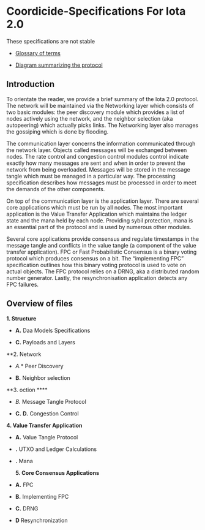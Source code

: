 # Coordicide-Specifications For Iota 2.0

These specifications are not stable


  
-   [Glossary of terms](https://docs.google.com/document/d/1Ak8NT9e9NFQIrXahYmlgj_FLH7mMT5NR4rlTwczfQSE/edit#heading=h.h27luwpmebto)
    
-   [Diagram summarizing the protocol](https://app.diagrams.net/#G1DS5lUas9URTYwspkBl5nlp80R2opE5fC)
    

## Introduction

To orientate the reader, we provide a brief summary of the Iota 2.0 protocol. The network will be maintained via the Networking layer which consists of two basic modules: the peer discovery module which provides a list of nodes actively using the network, and the neighbor selection (aka autopeering) which actually picks links. The Networking layer also manages the gossiping which is done by flooding.

  

The communication layer concerns the information communicated through the network layer. Objects called messages will be exchanged between nodes. The rate control and congestion control modules control indicate exactly how many messages are sent and when in order to prevent the network from being overloaded. Messages will be stored in the message tangle which must be managed in a particular way. The processing specification describes how messages must be processed in order to meet the demands of the other components.

  

On top of the communication layer is the application layer. There are several core applications which must be run by all nodes. The most important application is the Value Transfer Application which maintains the ledger state and the mana held by each node. Providing sybil protection, mana is an essential part of the protocol and is used by numerous other modules.

  

Several core applications provide consensus and regulate timestamps in the message tangle and conflicts in the value tangle (a component of the value transfer application). FPC or Fast Probabilistic Consensus is a binary voting protocol which produces consensus on a bit. The “implementing FPC” specification outlines how this binary voting protocol is used to vote on actual objects. The FPC protocol relies on a DRNG, aka a distributed random number generator. Lastly, the resynchronisation application detects any FPC failures.

## Overview of files

**1. Structure**

-   **A.** Daa Models
    Specifications
    
-   **C.** Payloads and Layers

**2. Network 
-  *A.**  Peer Discovery


-  **B.** Neighbor selection
    
**3. oction ****
- *B.*   Message Tangle Protocol
    
- **C.** **D.** Congestion Control
    

**4. Value Transfer Application**

-   **A.** Value Tangle Protocol
    
- **.**  UTXO and Ledger Calculations
    
-   **.** Mana
    
    **5. Core Consensus Applications**

-   **A.** FPC
   
- **B.**  Implementing FPC

-   **C.** DRNG

-   **D** Resynchronization
    

<!--stackedit_data:
eyJoaXN0b3J5IjpbMTc1MDk0MDMyMywtMTM0NzY3NDYwOSwtMT
gwOTQxNzc3MywtMTM5ODUwMzQ1NiwtMTA5MDA2OTQ2OSwxMzQz
OTE0MDYwLC05MDkxOTEzNTYsLTE5MDM3NjU2NTRdfQ==
-->